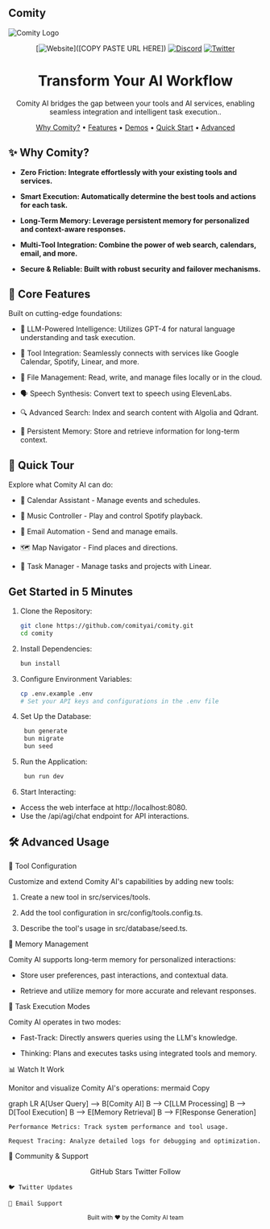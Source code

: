 ## Comity

![Comity Logo](https://i.imgur.com/vlQYDgj.png)

<div align="center">
  
  [![Website](https://img.shields.io/badge/🌐_Visit_Our_Website-curvegateway.com-2ea44f?style=for-the-badge)]([COPY PASTE URL HERE])
  [![Discord](https://img.shields.io/badge/Discord-Coming_Soon!-7289DA?style=for-the-badge&logo=discord&logoColor=white)](https://discord.gg/coming-soon)
  [![Twitter](https://img.shields.io/badge/Follow_Us-1DA1F2?style=for-the-badge&logo=twitter&logoColor=white)](https://x.com/ComityLabs)
  
  <h1>Transform Your AI Workflow</h1>
  <p>Comity AI bridges the gap between your tools and AI services, enabling seamless integration and intelligent task execution..</p>
</div>

<p align="center">
  <a href="#why-curve">Why Comity?</a> •
  <a href="#core-features">Features</a> •
  <a href="#quick-tour">Demos</a> •
  <a href="#get-started-in-5-minutes">Quick Start</a> •
  <a href="#advanced-usage">Advanced</a>
</p>


## ✨ Why Comity?

- **Zero Friction: Integrate effortlessly with your existing tools and services.**

- **Smart Execution: Automatically determine the best tools and actions for each task.**

- **Long-Term Memory: Leverage persistent memory for personalized and context-aware responses.**

- **Multi-Tool Integration: Combine the power of web search, calendars, email, and more.**

- **Secure & Reliable: Built with robust security and failover mechanisms.**

## 🚀 Core Features

Built on cutting-edge foundations:

- 🧠 LLM-Powered Intelligence: Utilizes GPT-4 for natural language understanding and task execution.

- 🔧 Tool Integration: Seamlessly connects with services like Google Calendar, Spotify, Linear, and more.

- 📂 File Management: Read, write, and manage files locally or in the cloud.

- 🗣️ Speech Synthesis: Convert text to speech using ElevenLabs.

- 🔍 Advanced Search: Index and search content with Algolia and Qdrant.

- 💾 Persistent Memory: Store and retrieve information for long-term context.

## 🎯 Quick Tour

Explore what Comity AI can do:

- 📅 Calendar Assistant - Manage events and schedules.

- 🎵 Music Controller - Play and control Spotify playback.

- 📧 Email Automation - Send and manage emails.

- 🗺️ Map Navigator - Find places and directions.

- 💼 Task Manager - Manage tasks and projects with Linear.

## Get Started in 5 Minutes

1. Clone the Repository:
     ```bash
    git clone https://github.com/comityai/comity.git
    cd comity
    ```
2. Install Dependencies:
   ```bash
   bun install
   ```
3. Configure Environment Variables:
   ```bash
   cp .env.example .env
   # Set your API keys and configurations in the .env file
   ```

4. Set Up the Database:
   ```bash
    bun generate
    bun migrate
    bun seed
   ```
   
5. Run the Application:
   ```bash
    bun run dev
   ```

6. Start Interacting:

  - Access the web interface at http://localhost:8080.
  - Use the /api/agi/chat endpoint for API interactions.

## 🛠️ Advanced Usage

🔧 Tool Configuration

Customize and extend Comity AI's capabilities by adding new tools:

1. Create a new tool in src/services/tools.

2. Add the tool configuration in src/config/tools.config.ts.

3. Describe the tool's usage in src/database/seed.ts.

🧠 Memory Management

Comity AI supports long-term memory for personalized interactions:

  - Store user preferences, past interactions, and contextual data.

  - Retrieve and utilize memory for more accurate and relevant responses.

🔄 Task Execution Modes

Comity AI operates in two modes:

  - Fast-Track: Directly answers queries using the LLM's knowledge.

  - Thinking: Plans and executes tasks using integrated tools and memory.

📊 Watch It Work

Monitor and visualize Comity AI's operations:
mermaid
Copy

graph LR
    A[User Query] --> B[Comity AI]
    B --> C[LLM Processing]
    B --> D[Tool Execution]
    B --> E[Memory Retrieval]
    B --> F[Response Generation]

    Performance Metrics: Track system performance and tool usage.

    Request Tracing: Analyze detailed logs for debugging and optimization.

🌟 Community & Support
<div align="center">

GitHub Stars
Twitter Follow
</div>

    🐦 Twitter Updates

    📧 Email Support

<div align="center"> <sub>Built with ❤️ by the Comity AI team</sub> </div>
